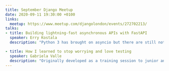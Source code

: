 ```yaml
---
title: September Django Meetup
date: 2020-09-11 19:30:00 +0100
links:
  meetup: https://www.meetup.com/djangolondon/events/272702213/
talks:
- title: Building lightning-fast asynchronous APIs with FastAPI
  speaker: Erry Kostala
  description: "Python 3 has brought on asyncio but there are still not many modules out there using it. One of the most ambitious and well-made python3 projects is FastAPI - A self-documenting, lightning-fast MVC framework that uses asyncio and python types to help developers build quickly and make APIs that keep performing as the project grows. I'm not a contributor to the project but I have used it in my previous job and loved it, and would love to spread the word as it's still not that well-known and it's growing!<br>About Erry: Senior software engineer, working for a company to save the NHS £1 billion!"

- title: How I learned to stop worrying and love testing
  speaker: Gabriela Valle
  description: "Originally developed as a training session to junior and mid-level developers at Gabriela's company, this talk covers automated testing, TDD, the benefits of testing, the different types of tests, and common mistakes.<br>About Gabriela: A 24 yo London-based mad but enthusiastic brazilian programmer. Working in the IT industry for 3+ years with distributed systems and always hands-on with Python/Django. She's currently working as a Senior Engineer at Spirable and finishing a CS degree with Birkbeck in the evenings."
---
```

